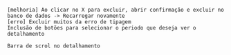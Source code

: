 

    [melhoria] Ao clicar no X para excluir, abrir confirmação e excluir no banco de dados -> Recarregar novamente
    [erro] Excluir muitos da erro de tipagem
    Inclusão de botões para selecionar o periodo que deseja ver o detalhamento

    Barra de scrol no detalhamento